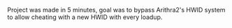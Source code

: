 Project was made in 5 minutes, goal was to bypass Arithra2's HWID system to allow cheating with a new HWID with every loadup.
